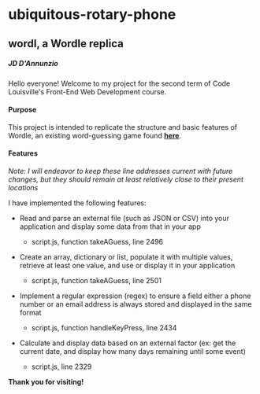 # ubiquitous-rotary-phone

## wordl, a Wordle replica

##### JD D'Annunzio

Hello everyone! Welcome to my project for the second term of Code Louisville's Front-End Web Development course.

#### Purpose

This project is intended to replicate the structure and basic features of Wordle, an existing word-guessing game found **[here](https://www.nytimes.com/games/wordle/index.html)**.

#### Features

*Note: I will endeavor to keep these line addresses current with future changes, but they should remain at least relatively close to their present locations*

I have implemented the following features:

- Read and parse an external file (such as JSON or CSV) into your application and display some data from that in your app

    - script.js, function takeAGuess, line 2496

- Create an array, dictionary or list, populate it with multiple values, retrieve at least one value, and use or display it in your application

    - script.js, function takeAGuess, line 2501

- Implement a regular expression (regex) to ensure a field either a phone number or an email address is always stored and displayed in the same format

    - script.js, function handleKeyPress, line 2434

- Calculate and display data based on an external factor (ex: get the current date, and display how many days remaining until some event)

    - script.js, line 2329 

**Thank you for visiting!**